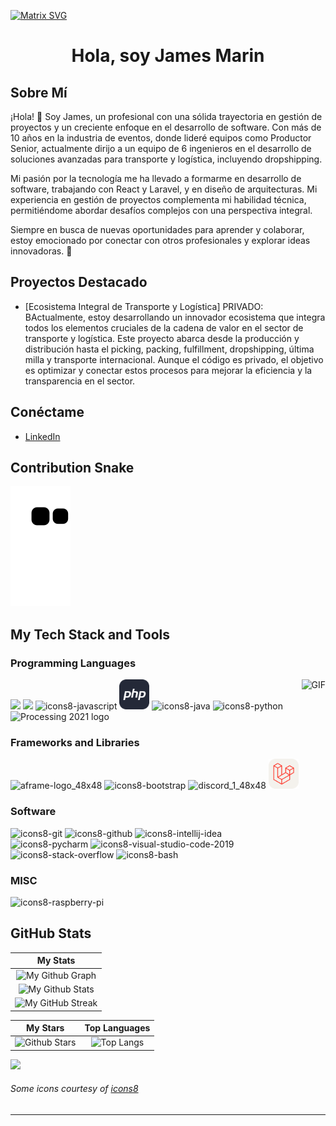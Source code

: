 [![Matrix SVG](https://raw.githubusercontent.com/rodrigograca31/rodrigograca31/master/matrix.svg)](https://www.youtube.com/watch?v=SDkAGkd4NLc) 
<h1 align="center">
Hola, soy James Marin 


## Sobre Mí
¡Hola! 👋 Soy James, un profesional con una sólida trayectoria en gestión de proyectos y un creciente enfoque en el desarrollo de software. Con más de 10 años en la industria de eventos, donde lideré equipos como Productor Senior, actualmente dirijo a un equipo de 6 ingenieros en el desarrollo de soluciones avanzadas para transporte y logística, incluyendo dropshipping.

Mi pasión por la tecnología me ha llevado a formarme en desarrollo de software, trabajando con React y Laravel, y en diseño de arquitecturas. Mi experiencia en gestión de proyectos complementa mi habilidad técnica, permitiéndome abordar desafíos complejos con una perspectiva integral.

Siempre en busca de nuevas oportunidades para aprender y colaborar, estoy emocionado por conectar con otros profesionales y explorar ideas innovadoras. 🚀

## Proyectos Destacado
- [Ecosistema Integral de Transporte y Logística] PRIVADO: BActualmente, estoy desarrollando un innovador ecosistema que integra todos los elementos cruciales de la cadena de valor en el sector de transporte y logística. Este proyecto abarca desde la producción y distribución hasta el picking, packing, fulfillment, dropshipping, última milla y transporte internacional. Aunque el código es privado, el objetivo es optimizar y conectar estos procesos para mejorar la eficiencia y la transparencia en el sector.

## Conéctame
- [LinkedIn](https://www.linkedin.com/in/jamesmdpro/)


## Contribution Snake 
![Contribution Snake](https://github.com/jamesmdpro/jamesmdpro/blob/output/github-contribution-grid-snake.svg)

## My Tech Stack and Tools

### Programming Languages

<p>
  
<img align="right" height="270px" alt="GIF" src="https://media.giphy.com/media/CVtNe84hhYF9u/giphy.gif" />

<img width ='48px' src ='https://raw.githubusercontent.com/rahulbanerjee26/githubAboutMeGenerator/main/icons/html.svg'> </a>
<img width ='48px' src ='https://raw.githubusercontent.com/rahulbanerjee26/githubAboutMeGenerator/main/icons/css.svg'> </a>
![icons8-javascript](https://user-images.githubusercontent.com/76852813/172720095-d75caaaa-c8b8-497e-a1bf-54720da5f9ed.svg)
<img src="./icons/PHP-Dark.svg" width="48"> 
![icons8-java](https://user-images.githubusercontent.com/76852813/172716937-4574740e-2d2e-4326-af3b-4a42bad058c1.svg)
![icons8-python](https://user-images.githubusercontent.com/76852813/172720089-5ce0ea22-01c9-4444-8e70-a81501452b13.svg)
<img width="48" alt="Processing 2021 logo" src="https://upload.wikimedia.org/wikipedia/commons/thumb/c/cb/Processing_2021_logo.svg/64px-Processing_2021_logo.svg.png"></a>



### Frameworks and Libraries

<p>

![aframe-logo_48x48](https://user-images.githubusercontent.com/76852813/172721192-a712983a-47d4-41a5-a1ed-abf4113cff93.png)
![icons8-bootstrap](https://user-images.githubusercontent.com/76852813/172721798-883b2b27-ef7b-42d4-a492-6c6cb6cb4ffe.svg)
![discord_1_48x48](https://user-images.githubusercontent.com/76852813/172723444-1c9a926d-802f-4ebe-aab6-bd6a117c6eba.png)
<img src="./icons/Laravel-Light.svg" width="48"> 

### Software

<p>
	
![icons8-git](https://user-images.githubusercontent.com/76852813/172722126-2495793f-c4f3-43cc-bfb2-14e1d6f4d3a2.svg)
![icons8-github](https://user-images.githubusercontent.com/76852813/172732353-d8b662eb-8f1c-453a-82f4-00132b440aaa.svg)
![icons8-intellij-idea](https://user-images.githubusercontent.com/76852813/172722224-2df3bb34-d501-4daf-aa6d-af8c18335202.svg)
![icons8-pycharm](https://user-images.githubusercontent.com/76852813/172722267-f6f30163-ec39-4d98-a106-7c91394f4c44.svg)
![icons8-visual-studio-code-2019](https://user-images.githubusercontent.com/76852813/172722742-4c84455a-830a-4f69-8dcd-ac9437e52251.svg)
![icons8-stack-overflow](https://user-images.githubusercontent.com/76852813/172722286-8f3ffc2b-593a-4670-9e9f-c77154f6763c.svg)
![icons8-bash](https://user-images.githubusercontent.com/76852813/172722833-c1dafe34-7340-4220-a115-81dce56b1746.svg)




### MISC

<p>
	
![icons8-raspberry-pi](https://user-images.githubusercontent.com/76852813/172732112-5119f3f5-16f0-4ddb-aa32-1926cb9f56a8.svg)





	
## GitHub Stats


|                                                                     My Stats                                                                     |
|:------------------------------------------------------------------------------------------------------------------------------------------------------:|
| ![My Github Graph](https://activity-graph.herokuapp.com/graph?username=jamesmdpro&theme=react-dark&hide_border=true&area=true) |
| ![My Github Stats](https://github-readme-stats.vercel.app/api?username=jamesmdpro&show_icons=true&theme=algolia)              | 
| ![My GitHub Streak](https://github-readme-streak-stats.herokuapp.com/?user=jamesmdpro&theme=algolia)                    | 
    

|                                                                                                      My Stars                                                                                                       |                                                           Top Languages                                                           |      
|:-------------------------------------------------------------------------------------------------------------------------------------------------------------------------------------------------------------------------:|:---------------------------------------------------------------------------------------------------------------------------------:|
| ![Github Stars](https://github-readme-stats.vercel.app/api?username=jamesmdpro&show_icons=true&locale=en&count_private=true&hide_rank=true&custom_title=My%20GitHub%20Stats&disable_animations=false&theme=algolia)| ![Top Langs](https://github-readme-stats.vercel.app/api/top-langs/?username=jamesmdpro&langs_count=8&theme=algolia)
	
![](https://komarev.com/ghpvc/?username=jamesmdpro&style=flat-square)

###### Some icons courtesy of [icons8](https://icons8.com/)

------